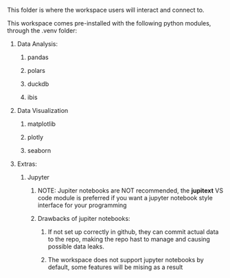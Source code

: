 This folder is where the workspace users will interact and connect to.

This workspace comes pre-installed with the following python modules, through the .venv folder:

1. Data Analysis:
   
   1. pandas
   
   2. polars
   
   3. duckdb
   
   4. ibis

2. Data Visualization
   
   1. matplotlib
   
   2. plotly
   
   3. seaborn

3. Extras:
   
   1. Jupyter
      
      1. NOTE: Jupiter notebooks are NOT recommended, the **jupitext** VS code module is preferred if you want a jupyter notebook style interface for your programming
      
      2. Drawbacks of jupiter notebooks:
         
         1. If not set up correctly in github, they can commit actual data to the repo, making the repo hast to manage and causing possible data leaks.
         
         2. The workspace does not support jupyter notebooks by default, some features will be mising as a result